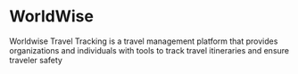 # WorldWise
 Worldwise Travel Tracking is a travel management platform that provides organizations and individuals with tools to track travel itineraries and ensure traveler safety
